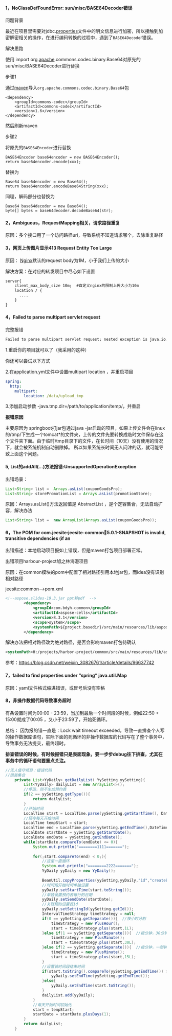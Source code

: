 #### 1，NoClassDefFoundError: sun/misc/BASE64Decoder错误

问题背景

最近在项目里需要对jdbc.[properties](https://so.csdn.net/so/search?q=properties&spm=1001.2101.3001.7020)文件中的明文信息进行加密，所以接触到加密解密相关的操作，在进行编码转换的过程中，遇到了`BASE64Decode`r错误。

解决思路

使用 import org.[apache](https://so.csdn.net/so/search?q=apache&spm=1001.2101.3001.7020).commons.codec.binary.Base64对原先的sun/misc/BASE64Decoder进行替换

步骤1

通过[maven](https://so.csdn.net/so/search?q=maven&spm=1001.2101.3001.7020)导入`org.apache.commons.codec.binary.Base64`包

```
<dependency> 
	<groupId>commons-codec</groupId> 
	<artifactId>commons-codec</artifactId> 
	<version>1.6</version> 
</dependency> 
```

然后刷新maven

步骤2

将原先的`BASE64Encoder`进行替换

```
BASE64Encoder base64encoder = new BASE64Encoder();
return base64encoder.encode(xxx);
```

替换为

```
Base64 base64encoder = new Base64();
return base64encoder.encodeBase64String(xxx);
```

同理，解码部分也替换为

```
Base64 base64decoder = new Base64();
byte[] bytes = base64decoder.decodeBase64(str);
```

#### 2，Ambiguous，RequestMapping相关，请求路径重复

原因：多个接口用了一个访问路径uri，导致系统不知道请求哪个，去除重复路径

#### 3，网页上传图片显示413 Request Entity Too Large

原因： [Nginx](https://so.csdn.net/so/search?q=Nginx&spm=1001.2101.3001.7020)默认的request body为1M，小于我们上传的大小 

解决方案：在对应的转发项目中尽心如下设置

```txt
server{
	client_max_body_size 10m;  #自定义nginx的限制上传大小为10m
	location / {
	  ....
	}
}
```

#### 4，Failed to parse multipart servlet request

完整报错

```txt
Failed to parse multipart servlet request; nested exception is java.io.IOException: The temporary upload location xxx is not valid
```



1.重启你的项目就可以了（我采用的这种）

你还可以尝试以下方式

2.在application.yml文件中设置multipart location ，并重启项目

```yaml
spring:  
  http:    
  	multipart:      
  		location: /data/upload_tmp
```

3.添加启动参数 -java.tmp.dir=/path/to/application/temp/，并重启

**报错原因**

 主要原因为 springboot打jar包通过java  -jar启动的项目，如果上传文件会在linux的/tmp/下生成一个tomcat\*的文件夹，上传的文件先要转换成临时文件保存在这个文件夹下面。由于临时/tmp目录下的文件，在长时间（10天）没有使用的情况下，就会被系统机制自动删除掉。 所以如果系统长时间无人问津的话，就可能导致上面这个问题。 

#### 5,  List的addAll(...)方法报错:UnsupportedOperationException

出错场景：

```java
List<String> list =  Arrays.asList(couponGoodsPro);
List<String> storePromotionList = Arrays.asList(promotionStore);
```

原因：Arrays.asList()方法返回值是 AbstractList<E> ，是个定容集合，无法自动扩容，解决办法

```java
List<String> list =  new ArrayList(Arrays.asList(couponGoodsPro));
```

#### 6，The POM for com.jeesite:jeesite-common:jar:5.0.1-SNAPSHOT is invalid, transitive dependencies (if an

出错描述：本地启动项目报如上错误，但是maven打包项目部署正常。

出错项目harbour-project旭之林海港项目

原因：在common模块的pom中配置了相对路径引用本地jar包，而idea没有识别相对路径

jeesite:common-->pom.xml

```xml
<!--aspose.slides-19.3.jar ppt转pdf  -->
		<dependency>
			<groupId>com.bdyh.common</groupId>
			<artifactId>aspose-cells</artifactId>
			<version>8.3.1</version>
			<scope>system</scope>
			<systemPath>${project.basedir}/src/main/resources/lib/aspose-cells-8.3.1.jar</systemPath>
		</dependency>
```

解决办法把相对路径改为绝对路径，是否会影响maven打包待确认

```xml
<systemPath>H:/projects/harbor-project/common/src/main/resources/lib/aspose-cells-8.3.1.jar</systemPath>
```

参考：https://blog.csdn.net/weixin_30826761/article/details/96637742

#### 7，failed to find properties under “spring” java.util.Map

原因：yaml文件格式缩进错误，或冒号后没有空格

#### 8，非操作数据代码导致事务超时

有条设置时间为00:00 - 23:59，当加到最后一个时间段的时候，例如22:50 + 15:00就成了00:05 ，又小于23:59了，开始死循环。

总结：
因为报的错一直是：Lock wait timeout exceeded，导致一直排查个人写的操作数据库语句，实际下面的死循环的非操作数据库的代码写在了整个事务中，导致事务无法提交，最终超时。

**排查错误的时候，有时候报错只是表面现象，要一步步debug往下排查，尤其在事务中的循环语句要重点关注。**

```java
//无人值守项目：错误代码
//组装集合
    private List<YyDaily> getDailyList( YySetting yySetting){
        List<YyDaily> dailyList = new ArrayList<>();
        //停运，则不生成预约表
        if(2 == yySetting.getType()){
            return dailyList;
        }
        //开始时间
        LocalTime start = LocalTime.parse(yySetting.getStartTime(), DateTimeFormatter.ofPattern("HH:mm"));
        //预存每天开始时间
        LocalTime tempStart = start;
        LocalTime end = LocalTime.parse(yySetting.getEndTime(),DateTimeFormatter.ofPattern("HH:mm"));
        LocalDate startDate = yySetting.getStartDate();
        LocalDate endDate = yySetting.getEndDate();
        while(startDate.compareTo(endDate) <= 0){
            System.out.println("========1111=======");
            
            for(;start.compareTo(end) < 0;){
                //这里一直循环
                System.out.println("========2222=======");
                YyDaily yyDaily = new YyDaily();
        
                BeanUtil.copyProperties(yySetting,yyDaily,"id","createBy","createTime","updateBy","updateTime","delFlag");
                //时间段开始时间单独设置
                yyDaily.setStartTime(start.toString());
                //单独设置预约表每行的日期
                yyDaily.setSendDate(startDate);
                //关联预约设置表id
                yyDaily.setSettingId(yySetting.getId());
                IntervalTimeStrategy timeStrategy = null;
                if(0 == yySetting.getSeparate()){  //按小时分割
                    timeStrategy = new PlusHour();
                    start = timeStrategy.plus(start,1L);
                }else if(1 == yySetting.getSeparate()){  //按分钟，30分钟
                    timeStrategy = new PlusMinute();
                    start = timeStrategy.plus(start,30L);
                }else if(2 == yySetting.getSeparate()){  //按分钟，一刻钟
                    timeStrategy = new PlusMinute();
                    start = timeStrategy.plus(start,15L);
                }
                //设置该时间段结束时间
                if(start.toString().compareTo(yySetting.getEndTime()) > 0){
                    yyDaily.setEndTime(yySetting.getEndTime());
                }else{
                    yyDaily.setEndTime(start.toString());
                }
                dailyList.add(yyDaily);
            }
            //每天开始时间初始化
            start = tempStart;
            startDate = startDate.plusDays(1);
        }
        return dailyList;
    }
```

